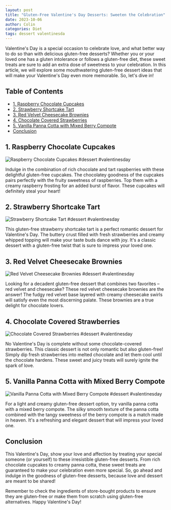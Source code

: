 ```yaml
---
layout: post
title: "Gluten-Free Valentine's Day Desserts: Sweeten the Celebration"
date: 2023-10-06
author: Colin
categories: Diet
tags: dessert valentinesda
---
```


Valentine's Day is a special occasion to celebrate love, and what better way to do so than with delicious gluten-free desserts? Whether you or your loved one has a gluten intolerance or follows a gluten-free diet, these sweet treats are sure to add an extra dose of sweetness to your celebration. In this article, we will explore some mouthwatering gluten-free dessert ideas that will make your Valentine's Day even more memorable. So, let's dive in!

## Table of Contents

- [1. Raspberry Chocolate Cupcakes](#1-raspberry-chocolate-cupcakes)
- [2. Strawberry Shortcake Tart](#2-strawberry-shortcake-tart)
- [3. Red Velvet Cheesecake Brownies](#3-red-velvet-cheesecake-brownies)
- [4. Chocolate Covered Strawberries](#4-chocolate-covered-strawberries)
- [5. Vanilla Panna Cotta with Mixed Berry Compote](#5-vanilla-panna-cotta-with-mixed-berry-compote)
- [Conclusion](#conclusion)

## 1. Raspberry Chocolate Cupcakes

![Raspberry Chocolate Cupcakes](https://source.unsplash.com/1600x900/?raspberry-chocolate-cupcakes) #dessert #valentinesday

Indulge in the combination of rich chocolate and tart raspberries with these delightful gluten-free cupcakes. The chocolatey goodness of the cupcakes pairs perfectly with the fruity sweetness of raspberries. Top them with a creamy raspberry frosting for an added burst of flavor. These cupcakes will definitely steal your heart!

## 2. Strawberry Shortcake Tart

![Strawberry Shortcake Tart](https://source.unsplash.com/1600x900/?strawberry-shortcake-tart) #dessert #valentinesday

This gluten-free strawberry shortcake tart is a perfect romantic dessert for Valentine's Day. The buttery crust filled with fresh strawberries and creamy whipped topping will make your taste buds dance with joy. It's a classic dessert with a gluten-free twist that is sure to impress your loved one.

## 3. Red Velvet Cheesecake Brownies

![Red Velvet Cheesecake Brownies](https://source.unsplash.com/1600x900/?red-velvet-cheesecake-brownies) #dessert #valentinesday

Looking for a decadent gluten-free dessert that combines two favorites – red velvet and cheesecake? These red velvet cheesecake brownies are the answer! The fudgy red velvet base layered with creamy cheesecake swirls will satisfy even the most discerning palate. These brownies are a true delight for chocolate lovers.

## 4. Chocolate Covered Strawberries

![Chocolate Covered Strawberries](https://source.unsplash.com/1600x900/?chocolate-covered-strawberries) #dessert #valentinesday

No Valentine's Day is complete without some chocolate-covered strawberries. This classic dessert is not only romantic but also gluten-free! Simply dip fresh strawberries into melted chocolate and let them cool until the chocolate hardens. These sweet and juicy treats will surely ignite the spark of love.

## 5. Vanilla Panna Cotta with Mixed Berry Compote

![Vanilla Panna Cotta with Mixed Berry Compote](https://source.unsplash.com/1600x900/?vanilla-panna-cotta-mixed-berry-compote) #dessert #valentinesday

For a light and creamy gluten-free dessert option, try vanilla panna cotta with a mixed berry compote. The silky smooth texture of the panna cotta combined with the tangy sweetness of the berry compote is a match made in heaven. It's a refreshing and elegant dessert that will impress your loved one.

## Conclusion

This Valentine's Day, show your love and affection by treating your special someone (or yourself) to these irresistible gluten-free desserts. From rich chocolate cupcakes to creamy panna cotta, these sweet treats are guaranteed to make your celebration even more special. So, go ahead and indulge in the goodness of gluten-free desserts, because love and dessert are meant to be shared!

Remember to check the ingredients of store-bought products to ensure they are gluten-free or make them from scratch using gluten-free alternatives. Happy Valentine's Day!